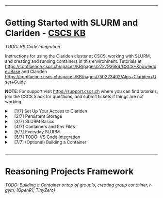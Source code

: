 
---
# Getting Started with SLURM and Clariden - [CSCS KB](https://confluence.cscs.ch/spaces/KB/pages/840663123/Getting+started+on+Clariden)
_TODO: VS Code Integration_

Instructions for using the Clariden cluster at CSCS, working with SLURM, and creating and running containers in this environment. Tutorials at https://confluence.cscs.ch/spaces/KB/pages/272793684/CSCS+Knowledge+Base and Clariden https://confluence.cscs.ch/spaces/KB/pages/750223402/Alps+Clariden+User+Guide


**NOTE**: For support visit https://support.cscs.ch where you can find tutorials, join the CSCS Slack for questions, and submit tickets if things are not working


<details>
<summary>&nbsp;&nbsp;&nbsp;&nbsp;[1/7] Set Up Your Access to Clariden</summary>

[CSCS KB](https://confluence.cscs.ch/spaces/KB/pages/847904884/Debug+in+your+containers+with+IDEs)<br>Clariden is the supercomputer from CSCS that we mainly use

1. Check your e-mail for an invite, _"Invitation to Join CSCS"_, and complete registration

2. Wait until your account is manually confirmed, you should receive a second e-mail to setup your password and OTP (One-Time Password using an Authenticator App). Confirm your account by logging into [https://portal.cscs.ch](https://portal.cscs.ch)

3. Run the script for SSH key setup and connection to Clariden

    1. Pull the setup and configuration script
        ```bash
        curl -sL https://raw.githubusercontent.com/swiss-ai/reasoning_getting-started/main/{cscs-cl_setup.sh,user.env} -OO && chmod +x cscs-cl_setup.sh && ./cscs-cl_setup.sh
        ```

    2. Add to `user.env` your `WANDB_API_KEY`, `HF_TOKEN`, and any other env variables<br>**NOTE**: If you want to move `user.env`, make sure to run `./cscs-cl_setup.sh` again in the new directory

    3. To connect to Clariden simply run
        ```bash
        cscs-cl
        ```
        **NOTE**: SSH keys are valid for 24h, after which running `cscs-cl` will automatically generate new keys

    2. If you were able to login but suddenly get `Too many authentication failures` when logging into Clariden, you might have some deprecated keys in your ssh-agent. Try removing all ssh-agent identities (keys) and try again
       ```bash
       ssh-add -D
       cscs-cl
       ```

8. The preinstalled packages, like python, can be outdated and limiting. It's a good idea to work with your own miniconda environment

    1. Install miniconda by running the following commands, Clariden nodes use the `aarch64` ARM64bit architecture, meaning we can't use `x86_64` as is likely what your personal machine is running (you can check on linux using `uname -m`)<br>**NOTE**: Answer _"no"_ when prompted _"Do you wish to update your shell profile to automatically initialize conda?"_
       ```bash
       cd && wget https://repo.anaconda.com/miniconda/Miniconda3-latest-Linux-aarch64.sh
       bash ./Miniconda3-latest-Linux-aarch64.sh
       rm ./Miniconda3-latest-Linux-aarch64.sh
       ```
       To make conda available in your shell, run to add to your shell-rc, e.g. `$HOME/{.bashrc, .zshrc}`<br>If you picked a different path for conda than default `~/miniconda3`, change the path accordingly
       ```bash
       echo -e "\nsource ~/miniconda3/etc/profile.d/conda.sh" >> $HOME/.${SHELL##*/}rc
       source $HOME/.${SHELL##*/}rc
       ```
       You can manually enable and disable the conda env using `conda activate` and `conda deactivate`

       VS Code will usually handle auto-activation of conda envs, if you want a specific conda env automatically activated on CLI, run (replace `base` with `<env_name>` for another env)
       ```bash
       echo -e "\nconda activate base" >> $HOME/.${SHELL##*/}rc
       ```

    3. If your conda env (e.g. `base`) is activated you should see it in the context indicator of your terminal - `(base) [clariden][<user>@clariden-ln001 ~]$` You can now install any packages you need
       ```bash
       pip install --upgrade pip setuptools
       ...
       ```
</details>

<details>
<summary>&nbsp;&nbsp;&nbsp;&nbsp;[2/7] Persistent Storage</summary>

[CSCS KB](https://confluence.cscs.ch/spaces/KB/pages/821297419/Storage+in+Clariden)<br>Just connecting to Clariden via `cscs-cl` will give you a login node on `/users/$USER` with only 50GB of storage and should only be used for configuration files. Any files created during execution on a compute node (discussed later) will be lost once the session ends. For persistent storage, the Clariden cluster has two mounted storage partitions:
- `/iopsstor` is smaller and intended for faster, short-term access (3PB shared across all users)<br>Your personal scratch partition is on `/iopsstor/scratch/cscs/$USER` for easy access you can add a symbolic link to your home directory
    ```bash
    ln -s /iopsstor/scratch/cscs/$USER/ $HOME/scratch
    ```
- `/capstor` is slower but larger and intended for large files (150TB and 1M inodes(files)/user)<br>Your personal storage partition is on `/capstor/scratch/cscs/$USER`<br>**DO NOT** write to capstor from compute nodes during a job, always write to iopsstor. capstor is not meant for quick reading and writing of many files
    ```bash
    ln -s /capstor/scratch/cscs/$USER/ $HOME/store
    ```

**IMPORTANT: Files on `/iopsstor/scratch` and `/capstor/scratch` are cleaned after 30 days**, remove temporary files and transfer important data to group capstor (**NOT** personal capstor as discussed previously, will be discussed in 'Reasoning Projects Framework')

You can check your usage quota by logging into ela.cscs.ch (it currently doesn't work on Clariden)
```
ssh ela "quota"
```
</details>

<details>
<summary>&nbsp;&nbsp;&nbsp;&nbsp;[3/7] SLURM Basics</summary>

[CSCS KB](https://confluence.cscs.ch/spaces/KB/pages/794296411/Running+jobs)<br>Clariden uses SLURM to allocate and schedule compute resources across the cluster for efficient and fair usage among users. Example SLURM commands:

1. `sinfo -a -l`<br>Check available partitions (queues for jobs to run) and their nodes. `-a` show all partitions, `-l` in long format

2. **NOTE**: Never run compute-intensive jobs on the login node!

    For quick jobs
    ```bash
    srun --account=a-a06 --time=01:00 -p debug --pty bash -c '<command>'
    ```
    `--account` is mandatory and can be checked in [CSCS Projects](https://portal.cscs.ch/projects) (a06 for LLMs) or `id -Gn`<br>`--time=01:00` specifies runtime (1 minute, shorter jobs get priority)<br>`-p` specifies the partition (`debug` is usually for quick tests, max. 30min; else `normal`, max. 24h)<br>`--pty` starts an interactive session<br>`bash -c '<command>'` will run the subsequent command with bash

    You can get an interactive compute node for 30min (such as to process data)

    ```bash
    srun --account=a-a06 -p debug --pty bash
    ```
    For experiments you should use `sbatch` (See [5/7])

3. To replace `srun --account=a-$(id -Gn) -p debug --pty` with a shorthand `sdebug` command run (``--container-writable`` allows you to write if in a container, discussed in [4/7])
    ```bash
    echo -e "\nalias sdebug='srun --account=a-\$(id -Gn) -p debug --pty --container-writable \"\$@\"'" >> $HOME/.${SHELL##*/}rc && source $HOME/.${SHELL##*/}rc
    ```
    Now you can simply run

    `sdebug bash` to get an interactive compute node<br>`sdebug <options>` to add options such as `-t <MM:SS>` time, `bash -c '<command>'` for commands

4. `squeue --me`<br>Show your own jobs, their `<JOBID>`, and `<NODELIST>`. You can prepend `watch -n <interval>` to refresh the command every `<interval>` seconds

5. `scancel <JOBID>`<br>Cancel an individual _\<JOBID\>_

    `scancel --me`<br>Cancel all jobs

6. `scontrol show job <JOBID>`<br>See more details about your job after completion

7. `scontrol show nodes <NODELIST>`<br>See specific details about a node, usually nid00NNNN
</details>

<details>
<summary>&nbsp;&nbsp;&nbsp;&nbsp;[4/7] Containers and Env Files</summary>

[CSCS KB](https://confluence.cscs.ch/spaces/KB/pages/776306695/Container+Engine)<br>Clariden containers run with Enroot for consistent and reproducible environments, making it possible to run Docker images without requiring elevated privileges. They are defined by `.toml` files which specify the container image to use, along with filesystem paths to mount inside it

1. Create a simple `my_env.toml` file in `$HOME/.edf/` (this allows you to call the env file without the full path)
    ```bash
    mkdir -p $HOME/.edf
    cat > $HOME/.edf/my_env.toml << EOF
    image = "/capstor/store/cscs/swissai/a06/containers/nanotron_pretrain/latest/nanotron_pretrain.sqsh"
    mounts = ["/capstor", "/iopsstor", "/users"]
    workdir = "/workspace"

    [annotations]
    com.hooks.aws_ofi_nccl.enabled = "true"
    com.hooks.aws_ofi_nccl.variant = "cuda12"
    EOF
    ```
    The annotations are arguments to load the proper NCCL plugin that CSCS has prepared for us<br>**NOTE**: EDF files expect realpaths (fullpaths), so `$GLOBAL_VARS` are **NOT** allowed, e.g. '$HOME' or '~' are **NOT** allowed, use `/users/<USER>` instead, replacing `<USER>` with your actual username ('$USER' also **NOT** allowed), to figure out the realpath run `pwd` in any directory

2. Launch an interactive session using the env file
    ```bash
    sdebug --environment=my_env bash
    ```
    **NOTE**: Only files saved in mounted paths (`my_env` example `/capstor`, `/iopsstor`, and `/users`) are persistent, changes to other paths like `/workspace` will be lost once the container session ends

3. If you aren't already familiar, it is worthwhile to learn CLI text editors like [vim](https://youtu.be/uE4aljoMBeg)
</details>

<details>
<summary>&nbsp;&nbsp;&nbsp;&nbsp;[5/7] Everyday SLURM</summary>

[CSCS KB](https://confluence.cscs.ch/spaces/KB/pages/794296411/Running+jobs)<br>

1. `sdebug <options>` for quick jobs max. 30min (make sure to include a shell, e.g. `bash`)<br>`squeue --me` to see your jobs<br>`ctrl+d` to exit<br>`scancel <JOBID>` to cancel a _\<JOBID\>_ or `scancel --me` to cancel all your jobs

2. For most production workloads or long-running experiments you'll submit jobs _non-interactively_ with `sbatch`. This allows the scheduler to queue up your jobs, allocate resources when they become available, and run your commands without you needing to stay logged in. Run `sbatch --help` to see all options available

    **NOTE: 'normal' partition jobs are max. 24h, 'debug' max. 30min, make sure to checkpoint**

    1. Create a file named `my_first_sbatch.sh` with the following content (read every entry) (substitute _'a-a06'_ if your project is different)
    ```bash
    #!/bin/bash
    #SBATCH --job-name=my_first_sbatch   # A name for your job. Visible in squeue.
    #SBATCH --account=a-a06              # The account you are charged for the job
    #SBATCH --nodes=1                    # Number of compute nodes to request.
    #SBATCH --ntasks-per-node=1          # Tasks (processes) per node
    #SBATCH --time=00:10:00              # HH:MM:SS, set a time limit for this job (here 10min)
    #SBATCH --partition=debug            # Partition to use; "debug" is usually for quick tests
    #SBATCH --mem=460000                 # Memory needed (simply set the mem of a node)
    #SBATCH --cpus-per-task=288          # CPU cores per task (simply set the number of cpus a node has)
    #SBATCH --environment=my_env         # the environment to use (See [4/7])
    #SBATCH --output=/iopsstor/scratch/cscs/%u/my_first_sbatch.out  # log file for stdout, prints, et cetera
    #SBATCH --error=/iopsstor/scratch/cscs/%u/my_first_sbatch.out  # log file for stderr, errors

    # Exit immediately if a command exits with a non-zero status (good practice)
    set -eo pipefail

    # Print SLURM variables so you see how your resources are allocated
    echo "Job Name: $SLURM_JOB_NAME"
    echo "Job ID: $SLURM_JOB_ID"
    echo "Allocated Node(s): $SLURM_NODELIST"
    echo "Number of Tasks: $SLURM_NTASKS"
    echo "CPUs per Task: $SLURM_CPUS_PER_TASK"
    echo "Current path: $(pwd)"
    ```

    2. Run `sbatch my_first_sbatch.sh` then `watch -n 1 squeue --me` and check `ST` the [Status Code](https://slurm.schedmd.com/squeue.html#SECTION_JOB-STATE-CODES)<br>`PD` - Pending, `R` - Running, `CG` - Completing

    3. Once completed, check the output file
    ```bash
    cat ~/scratch/my_first_sbatch.out
    ```
    **Remember to remove temporary files and transfer important data to `~/project` once jobs are finished (will be discussed in 'Reasoning Projects Framework'), else they will be cleaned after 30 days**
</details>

<details>
<summary>&nbsp;&nbsp;&nbsp;&nbsp;[6/7] TODO: VS Code Integration</summary>

1. Install Remote Explorer

    1. File > Preferences > Extensions

    2. Select Remote Explorer by Microsoft and install it

2. Enable this setting to prevent disconnects (you need to connect to Clariden with VS Code at least once before this setting appears)

    1. File > Preferences > Settings

    2. Search for: `remote.SSH.serverListenOnSocket`

    3. Enable this setting by selecting the checkbox.

3. In VS Code, now click on Remote Explorer and select Clariden server (which it took from your ssh config). Once connected you should be able to navigate your home directory on the Clariden login node. If you keep having problems ensure your `ssh clariden` works as expected and manually delete `.vscode-server`on Clariden so VS Code reinstalls the VS Code server from scratch
</details>

<details>
<summary>&nbsp;&nbsp;&nbsp;&nbsp;[7/7] (Optional) Building a Container</summary>

[CSCS KB](https://confluence.cscs.ch/spaces/KB/pages/868834153/Building+container+images+on+Alps)

1. Set up Nvidia GPU Cloud (NGC) access to use Nvidia Containers

    1. Navigate to https://ngc.nvidia.com/setup/api-key and create an account if you don't have one

    2. Click the green button on the top right named "Generate API Key" and copy it

    3. Login to Clariden `cscs-cl` and run the following commands to configure `enroot` with your `<API_KEY>` (you will need the key again for 'ngc config set' later)
        ```bash
        NGC_API_KEY="<API_KEY>"
        ```
        ```bash
        mkdir -p $HOME/.config/enroot
        cat > $HOME/.config/enroot/.credentials << EOF
        machine nvcr.io login \$oauthtoken password $NGC_API_KEY
        machine authn.nvidia.com login \$oauthtoken password $NGC_API_KEY
        EOF
        unset NGC_API_KEY
        ```

    4. Download and unzip ngc-cli for 'ARM64 Linux' from https://ngc.nvidia.com/setup/installers/cli and add it to your PATH
        ```bash
        cd && wget --content-disposition https://api.ngc.nvidia.com/v2/resources/nvidia/ngc-apps/ngc_cli/versions/3.60.2/files/ngccli_arm64.zip -O ngccli_arm64.zip && unzip ngccli_arm64.zip
        echo -e "\nexport PATH=\"\$PATH:$HOME/ngc-cli\"" >> $HOME/.${SHELL##*/}rc && source $HOME/.${SHELL##*/}rc
        rm ngc-cli.md5 ngccli_arm64.zip
        ```

    5. Configure NGC by running the following command, enter your `<API_KEY>` when prompted
        ```bash
        ngc config set
        ```

    6. Replace the image in your `~/.edf/my_env.toml` file with a 'LINUX / ARM64' image that contains everything to run pytorch on GPUs https://catalog.ngc.nvidia.com/orgs/nvidia/containers/pytorch/tags
        ```bash
        image = "nvcr.io#nvidia/pytorch:25.01-py3"
        ```

    7. Run `sdebug --environment=my_env bash` and wait a minute while the container is downloaded, then check if you can import torch (make sure you are not in a conda env)
        ```bash
        python -c "import torch; print(torch.cuda.get_device_name()); print(torch.cuda.device_count())"
        ```
        and check GPUs
        ```bash
        nvidia-smi
        ```

2. In the login node, setup your container config
    ```bash
    mkdir -p $HOME/.config/containers
    cat > $HOME/.config/containers/storage.conf << EOF
    [storage]
    driver = "overlay"
    runroot = "/dev/shm/\$USER/runroot"
    graphroot = "/dev/shm/\$USER/root"

    [storage.options.overlay]
    mount_program = "/usr/bin/fuse-overlayfs-1.13"
    EOF
    ```

3. In your home directory of the login node on Clariden, create a file `Dockerfile`
    ```Dockerfile
    FROM nvcr.io/nvidia/pytorch:25.01-py3

    # setup
    RUN apt-get update && apt-get install python3-pip python3-venv -y
    RUN pip install --upgrade pip setuptools==69.5.1

    # Install the rest of dependencies.
    RUN pip install \
        datasets \
        transformers \
        accelerate \
        wandb \
        dacite \
        pyyaml \
        numpy \
        packaging \
        safetensors \
        tqdm \
        sentencepiece \
        tensorboard \
        pandas \
        jupyter \
        deepspeed \
        seaborn

    # Create a work directory
    RUN mkdir -p /workspace
    ```
    The Dockerfile defines steps to build a container image. In this example, we build on top of NVIDIA's PyTorch container 'nvcr.io/nvidia/pytorch:25.01-py3' which comes pre-configured with GPU acceleration and optimized libraries for deep learning. The Dockerfile then installs system dependencies ('python3-pip', 'python3-venv') and a collection of Python libraries for machine learning, data processing, and visualization

    Beyond installing packages, a Dockerfile can also define environment variables, set up default commands, configure network settings, expose ports, and optimize the container size using multi-stage builds. [Docker's official documentation](https://docs.docker.com/reference/dockerfile)

4. We will now build the container. **DO NOT BUILD ON THE LOGIN NODE**. You may hit space or memory limits and it will make the login node less responsive for all other users

    Initialize a container without an env `sdebug bash`

    Once you are on the compute node, navigate to the folder with your Dockerfile and use `podman` to create an image named `my_pytorch:25.01-py3` (be patient)
    ```bash
    podman build -t my_pytorch:25.01-py3 .
    ```

5. After you created your image you can see it in your local container registry
    ```bash
    podman images
    ```

6. Use `enroot` to save the image into a `.sqsh` compressed SquashFS which you can share with others. `enroot import` will convert the container image, `-o` specifies the output<br>**NOTE**: Save to scratch as the file can be large (easily 20GB, your $HOME only has 50GB). If you are planning to share your image across team-members, contact your supervisor so we can put it on persistent storage
    ```bash
    cd $HOME/scratch
    enroot import -o my_pytorch.sqsh podman://my_pytorch:25.01-py3
    ```

7. Now you can replace the image in your `~/.edf/my_env.toml` file with the `.sqsh` real filepath
    ```bash
    image = "/iopsstor/scratch/cscs/<USER>/my_pytorch.sqsh"
    ```
    **NOTE**: EDF files expect realpaths (fullpaths), so `$GLOBAL_VARS` are **NOT** allowed, make sure to replace `<USER>` with your actual username or replace with `sed`
    ```bash
    sed -i.bak "s|^image = .*|image = \"/iopsstor/scratch/cscs/$USER/my_pytorch.sqsh\"|" $HOME/.edf/my_env.toml && rm $HOME/.edf/my_env.toml.bak
    ```

8. Try it out and check if your software packages are now available when you get a compute node
    ```bash
    sdebug --environment=my_env bash -c "pip list"
    ```
</details>
<br>



---
# Reasoning Projects Framework

_TODO: Building a Container ontop of group's, creating group container, r-gym, {OpenR1, TinyZero}_